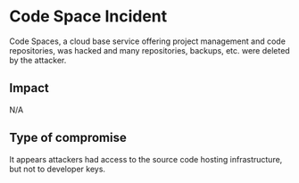 # Code Space Incident

Code Spaces, a cloud base service offering project management and code
repositories, was hacked and many repositories, backups, etc. were deleted by
the attacker.

## Impact

N/A

## Type of compromise

It appears attackers had access to the source code hosting infrastructure, but
not to developer keys.
